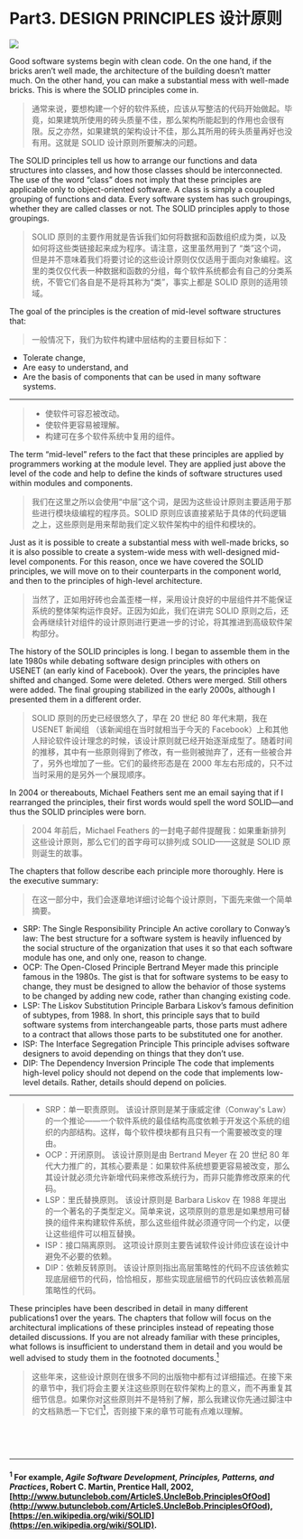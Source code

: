 # Part3. DESIGN PRINCIPLES 设计原则

![](./un/PA-UN03.jpg)

Good software systems begin with clean code. On the one hand, if the bricks aren’t well made, the architecture of the building doesn’t matter much. On the other hand, you can make a substantial mess with well-made bricks. This is where the SOLID principles come in.

> 通常来说，要想构建一个好的软件系统，应该从写整洁的代码开始做起。毕竟，如果建筑所使用的砖头质量不佳，那么架构所能起到的作用也会很有限。反之亦然，如果建筑的架构设计不佳，那么其所用的砖头质量再好也没有用。这就是 SOLID 设计原则所要解决的问题。

The SOLID principles tell us how to arrange our functions and data structures into classes, and how those classes should be interconnected. The use of the word “class” does not imply that these principles are applicable only to object-oriented software. A class is simply a coupled grouping of functions and data. Every software system has such groupings, whether they are called classes or not. The SOLID principles apply to those groupings.

> SOLID 原则的主要作用就是告诉我们如何将数据和函数组织成为类，以及如何将这些类链接起来成为程序。请注意，这里虽然用到了 “类”这个词，但是并不意味着我们将要讨论的这些设计原则仅仅适用于面向对象编程。这里的类仅仅代表一种数据和函数的分组，每个软件系统都会有自己的分类系统，不管它们各自是不是将其称为“类”，事实上都是 SOLID 原则的适用领域。

The goal of the principles is the creation of mid-level software structures that:

> 一般情况下，我们为软件构建中层结构的主要目标如下：

- Tolerate change,
- Are easy to understand, and
- Are the basis of components that can be used in many software systems.

---

> - 使软件可容忍被改动。
> - 使软件更容易被理解。
> - 构建可在多个软件系统中复用的组件。

The term “mid-level” refers to the fact that these principles are applied by programmers working at the module level. They are applied just above the level of the code and help to define the kinds of software structures used within modules and components.

> 我们在这里之所以会使用“中层”这个词，是因为这些设计原则主要适用于那些进行模块级编程的程序员。SOLID 原则应该直接紧贴于具体的代码逻辑之上，这些原则是用来帮助我们定义软件架构中的组件和模块的。

Just as it is possible to create a substantial mess with well-made bricks, so it is also possible to create a system-wide mess with well-designed mid-level components. For this reason, once we have covered the SOLID principles, we will move on to their counterparts in the component world, and then to the principles of high-level architecture.

> 当然了，正如用好砖也会盖歪楼一样，采用设计良好的中层组件并不能保证系统的整体架构运作良好。正因为如此，我们在讲完 SOLID 原则之后，还会再继续针对组件的设计原则进行更进一步的讨论，将其推进到高级软件架构部分。

The history of the SOLID principles is long. I began to assemble them in the late 1980s while debating software design principles with others on USENET (an early kind of Facebook). Over the years, the principles have shifted and changed. Some were deleted. Others were merged. Still others were added. The final grouping stabilized in the early 2000s, although I presented them in a different order.

> SOLID 原则的历史已经很悠久了，早在 20 世纪 80 年代末期，我在 USENET 新闻组 （该新闻组在当时就相当于今天的 Facebook）上和其他人辩论软件设计理念的时候，该设计原则就已经开始逐渐成型了。随着时间的推移，其中有一些原则得到了修改，有一些则被抛弃了，还有一些被合并了，另外也增加了一些。它们的最终形态是在 2000 年左右形成的，只不过当时采用的是另外一个展现顺序。

In 2004 or thereabouts, Michael Feathers sent me an email saying that if I rearranged the principles, their first words would spell the word SOLID—and thus the SOLID principles were born.

> 2004 年前后，Michael Feathers 的一封电子邮件提醒我：如果重新排列这些设计原则，那么它们的首字母可以排列成 SOLID——这就是 SOLID 原则诞生的故事。

The chapters that follow describe each principle more thoroughly. Here is the executive summary:

> 在这一部分中，我们会逐章地详细讨论每个设计原则，下面先来做一个简单摘要。

- SRP: The Single Responsibility Principle
  An active corollary to Conway’s law: The best structure for a software system is heavily influenced by the social structure of the organization that uses it so that each software module has one, and only one, reason to change.
- OCP: The Open-Closed Principle
  Bertrand Meyer made this principle famous in the 1980s. The gist is that for software systems to be easy to change, they must be designed to allow the behavior of those systems to be changed by adding new code, rather than changing existing code.
- LSP: The Liskov Substitution Principle
  Barbara Liskov’s famous definition of subtypes, from 1988. In short, this principle says that to build software systems from interchangeable parts, those parts must adhere to a contract that allows those parts to be substituted one for another.
- ISP: The Interface Segregation Principle
  This principle advises software designers to avoid depending on things that they don’t use.
- DIP: The Dependency Inversion Principle
  The code that implements high-level policy should not depend on the code that implements low-level details. Rather, details should depend on policies.

---

> - SRP：单一职责原则。
>   该设计原则是某于康威定律（Conway's Law）的一个推论——一个软件系统的最佳结构高度依赖于开发这个系统的组织的内部结构。这样，每个软件模块都有且只有一个需要被改变的理由。
> - OCP：开闭原则。
>   该设计原则是由 Bertrand Meyer 在 20 世纪 80 年代大力推广的，其核心要素是：如果软件系统想要更容易被改变，那么其设计就必须允许新增代码来修改系统行为，而非只能靠修改原来的代码。
> - LSP：里氏替换原则。
>   该设计原则是 Barbara Liskov 在 1988 年提出的一个著名的子类型定义。简单来说，这项原则的意思是如果想用可替换的组件来构建软件系统，那么这些组件就必须遵守同一个约定，以便让这些组件可以相互替换。
> - ISP：接口隔离原则。
>   这项设计原则主要告诫软件设计师应该在设计中避免不必要的依赖。
> - DIP：依赖反转原则。
>   该设计原则指出高层策略性的代码不应该依赖实现底层细节的代码，恰恰相反，那些实现底层细节的代码应该依赖高层策略性的代码。

These principles have been described in detail in many different publications1 over the years. The chapters that follow will focus on the architectural implications of these principles instead of repeating those detailed discussions. If you are not already familiar with these principles, what follows is insufficient to understand them in detail and you would be well advised to study them in the footnoted documents.[<sup>1</sup>](#footnote-1)

> 这些年来，这些设计原则在很多不同的出版物中都有过详细描述。在接下来的章节中，我们将会主要关注这些原则在软件架构上的意义，而不再重复其细节信息。如果你对这些原则并不是特别了解，那么我建议你先通过脚注中的文档熟悉一下它们[<sup>1</sup>](#footnote-1)，否则接下来的章节可能有点难以理解。

<a name="footnote-1">&nbsp;</a>

<br />

--- 
#### <sup>1</sup> For example, _Agile Software Development, Principles, Patterns, and Practices_, Robert C. Martin, Prentice Hall, 2002, [http://www.butunclebob.com/ArticleS.UncleBob.PrinciplesOfOod](http://www.butunclebob.com/ArticleS.UncleBob.PrinciplesOfOod), [https://en.wikipedia.org/wiki/SOLID](https://en.wikipedia.org/wiki/SOLID).
